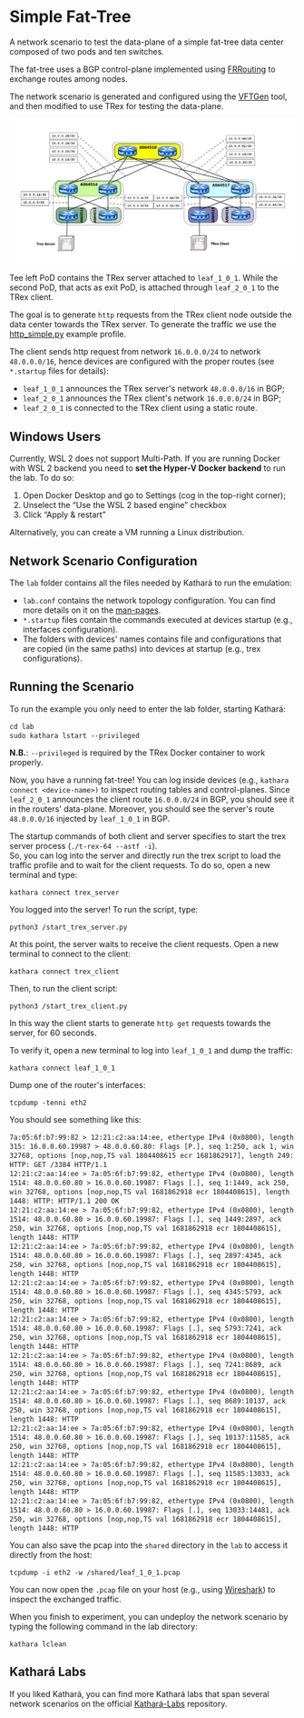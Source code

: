 # Simple Fat-Tree
A network scenario to test the data-plane of a simple fat-tree data center composed of two pods and ten switches.

The fat-tree uses a BGP control-plane implemented using [FRRouting](http://docs.frrouting.org/en/stable-7.5/bgp.html) to exchange routes among nodes. 

The network scenario is generated and configured using the [VFTGen](https://github.com/KatharaFramework/VFTGen) tool,
and then modified to use TRex for testing the data-plane.

![topology.png](topology.png)

Tee left PoD contains the TRex server attached to `leaf_1_0_1`. While the second PoD, that acts as exit PoD, is attached
through `leaf_2_0_1` to the TRex client. 

The goal is to generate `http` requests from the TRex client node outside the data center towards the TRex server. 
To generate the traffic we use the [http_simple.py](https://github.com/cisco-system-traffic-generator/trex-core/blob/master/scripts/astf/http_simple.py)
example profile. 

The client sends http request from network `16.0.0.0/24` to network `48.0.0.0/16`, hence devices are 
configured with the proper routes (see `*.startup` files for details):
- `leaf_1_0_1` announces the TRex server's network `48.0.0.0/16` in BGP;
- `leaf_2_0_1` announces the TRex client's network `16.0.0.0/24` in BGP; 
- `leaf_2_0_1` is connected to the TRex client using a static route.  

## Windows Users
Currently, WSL 2 does not support Multi-Path. If you are running Docker with WSL 2 backend you 
need to **set the Hyper-V Docker backend** to run the lab. 
To do so:
1. Open Docker Desktop and go to Settings (cog in the top-right corner);
2. Unselect the “Use the WSL 2 based engine” checkbox
3. Click “Apply & restart” 

Alternatively, you can create a VM running a Linux distribution. 

## Network Scenario Configuration
The `lab` folder contains all the files needed by Kathará to run the emulation:
- `lab.conf` contains the network topology configuration. You can find more details on it on the [man-pages](https://www.kathara.org/man-pages/kathara-lab.conf.5.html).
- `*.startup` files contain the commands executed at devices startup (e.g., interfaces configuration).
- The folders with devices' names contains file and configurations that are copied (in the same paths) into devices at startup (e.g., trex configurations). 

## Running the Scenario 
To run the example you only need to enter the lab folder, starting Kathará: 
```shell
cd lab
sudo kathara lstart --privileged 
```
**N.B.**: `--privileged` is required by the TRex Docker container to work properly.  

Now, you have a running fat-tree! You can log inside devices (e.g., `kathara connect <device-name>)` to inspect routing tables and control-planes. Since `leaf_2_0_1` announces the client route `16.0.0.0/24`
in BGP, you should see it in the routers' data-plane. Moreover, you should see the server's route `48.0.0.0/16` injected by `leaf_1_0_1` in BGP. 

The startup commands of both client and server specifies to start the trex server process (`./t-rex-64 --astf -i`).  
So, you can log into the server and directly run the trex script to load the traffic profile and
to wait for the client requests. To do so, open a new terminal and type:
```shell
kathara connect trex_server
```

You logged into the server! To run the script, type:
```shell
python3 /start_trex_server.py
```
At this point, the server waits to receive the client requests.
Open a new terminal to connect to the client:
```shell
kathara connect trex_client
```
Then, to run the client script:
```shell
python3 /start_trex_client.py
```
In this way the client starts to generate `http get` requests towards the server, for 60 seconds. 

To verify it, open a new terminal to log into `leaf_1_0_1` and dump the traffic:
```shell
kathara connect leaf_1_0_1 
```
Dump one of the router's interfaces:
```shell
tcpdump -tenni eth2
```

You should see something like this:
```shell
7a:05:6f:b7:99:82 > 12:21:c2:aa:14:ee, ethertype IPv4 (0x0800), length 315: 16.0.0.60.19987 > 48.0.0.60.80: Flags [P.], seq 1:250, ack 1, win 32768, options [nop,nop,TS val 1804408615 ecr 1681862917], length 249: HTTP: GET /3384 HTTP/1.1
12:21:c2:aa:14:ee > 7a:05:6f:b7:99:82, ethertype IPv4 (0x0800), length 1514: 48.0.0.60.80 > 16.0.0.60.19987: Flags [.], seq 1:1449, ack 250, win 32768, options [nop,nop,TS val 1681862918 ecr 1804408615], length 1448: HTTP: HTTP/1.1 200 OK
12:21:c2:aa:14:ee > 7a:05:6f:b7:99:82, ethertype IPv4 (0x0800), length 1514: 48.0.0.60.80 > 16.0.0.60.19987: Flags [.], seq 1449:2897, ack 250, win 32768, options [nop,nop,TS val 1681862918 ecr 1804408615], length 1448: HTTP
12:21:c2:aa:14:ee > 7a:05:6f:b7:99:82, ethertype IPv4 (0x0800), length 1514: 48.0.0.60.80 > 16.0.0.60.19987: Flags [.], seq 2897:4345, ack 250, win 32768, options [nop,nop,TS val 1681862918 ecr 1804408615], length 1448: HTTP
12:21:c2:aa:14:ee > 7a:05:6f:b7:99:82, ethertype IPv4 (0x0800), length 1514: 48.0.0.60.80 > 16.0.0.60.19987: Flags [.], seq 4345:5793, ack 250, win 32768, options [nop,nop,TS val 1681862918 ecr 1804408615], length 1448: HTTP
12:21:c2:aa:14:ee > 7a:05:6f:b7:99:82, ethertype IPv4 (0x0800), length 1514: 48.0.0.60.80 > 16.0.0.60.19987: Flags [.], seq 5793:7241, ack 250, win 32768, options [nop,nop,TS val 1681862918 ecr 1804408615], length 1448: HTTP
12:21:c2:aa:14:ee > 7a:05:6f:b7:99:82, ethertype IPv4 (0x0800), length 1514: 48.0.0.60.80 > 16.0.0.60.19987: Flags [.], seq 7241:8689, ack 250, win 32768, options [nop,nop,TS val 1681862918 ecr 1804408615], length 1448: HTTP
12:21:c2:aa:14:ee > 7a:05:6f:b7:99:82, ethertype IPv4 (0x0800), length 1514: 48.0.0.60.80 > 16.0.0.60.19987: Flags [.], seq 8689:10137, ack 250, win 32768, options [nop,nop,TS val 1681862918 ecr 1804408615], length 1448: HTTP
12:21:c2:aa:14:ee > 7a:05:6f:b7:99:82, ethertype IPv4 (0x0800), length 1514: 48.0.0.60.80 > 16.0.0.60.19987: Flags [.], seq 10137:11585, ack 250, win 32768, options [nop,nop,TS val 1681862918 ecr 1804408615], length 1448: HTTP
12:21:c2:aa:14:ee > 7a:05:6f:b7:99:82, ethertype IPv4 (0x0800), length 1514: 48.0.0.60.80 > 16.0.0.60.19987: Flags [.], seq 11585:13033, ack 250, win 32768, options [nop,nop,TS val 1681862918 ecr 1804408615], length 1448: HTTP
12:21:c2:aa:14:ee > 7a:05:6f:b7:99:82, ethertype IPv4 (0x0800), length 1514: 48.0.0.60.80 > 16.0.0.60.19987: Flags [.], seq 13033:14481, ack 250, win 32768, options [nop,nop,TS val 1681862918 ecr 1804408615], length 1448: HTTP
```

You can also save the pcap into the `shared` directory in the `lab` to access it directly from the host: 
```shell
tcpdump -i eth2 -w /shared/leaf_1_0_1.pcap 
```
You can now open the `.pcap` file on your host (e.g., using [Wireshark](https://www.wireshark.org/)) to inspect the exchanged traffic.

When you finish to experiment, you can undeploy the network scenario by typing the following command in the lab directory:
```shell
kathara lclean
```

## Kathará Labs
If you liked Kathará, you can find more Kathará labs that span several network scenarios on the official [Kathará-Labs](https://github.com/KatharaFramework/Kathara-Labs)
repository.
